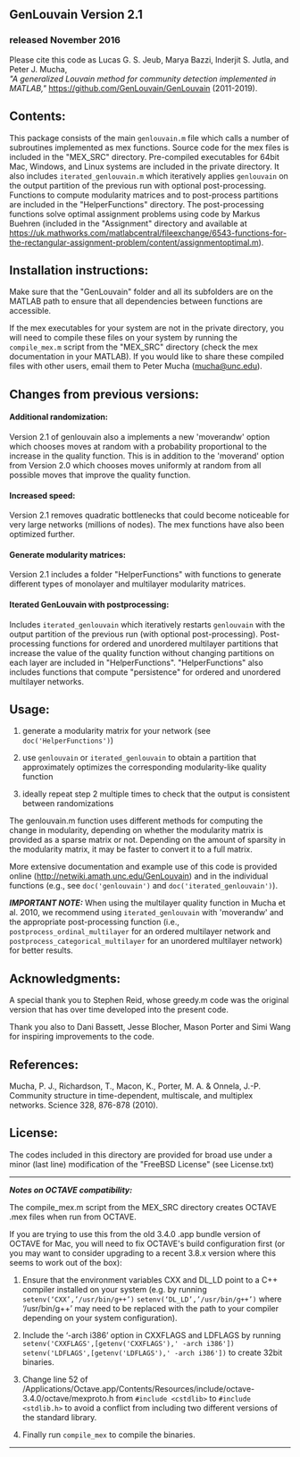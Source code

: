 ## GenLouvain Version 2.1
### released November 2016

Please cite this code as
    Lucas G. S. Jeub, Marya Bazzi, Inderjit S. Jutla, and Peter J. Mucha,    
    *"A generalized Louvain method for community detection implemented
    in MATLAB,"* https://github.com/GenLouvain/GenLouvain (2011-2019).




## Contents:

This package consists of the main `genlouvain.m` file which calls a number of
subroutines implemented as mex functions. Source code for the mex files is
included in the "MEX_SRC" directory. Pre-compiled executables for 64bit Mac,
Windows, and Linux systems are included in the private directory. It also
includes `iterated_genlouvain.m` which iteratively applies `genlouvain` on the
output partition of the previous run with optional post-processing. Functions
to compute modularity matrices and to post-process partitions are included in
the "HelperFunctions" directory. The post-processing functions solve optimal
assignment problems using code by Markus Buehren (included in the "Assignment"
directory and available at https://uk.mathworks.com/matlabcentral/fileexchange/6543-functions-for-the-rectangular-assignment-problem/content/assignmentoptimal.m).



## Installation instructions:

Make sure that the "GenLouvain" folder and all its subfolders are on the
MATLAB path to ensure that all dependencies between functions are accessible.

If the mex executables for your system are not in the private directory, you
will need to compile these files on your system by running the `compile_mex.m`
script from the "MEX_SRC" directory (check the mex documentation in your MATLAB).
If you would like to share these compiled files with other users, email them to
Peter Mucha (mucha@unc.edu).



## Changes from previous versions:

#### Additional randomization:
Version 2.1 of genlouvain also a implements a new 'moverandw' option which chooses
moves at random with a probability proportional to the increase in the quality
function. This is in addition to the 'moverand' option from Version 2.0 which chooses
moves uniformly at random from all possible moves that improve the quality function.

#### Increased speed:
Version 2.1 removes quadratic bottlenecks that could become noticeable for very large
networks (millions of nodes). The mex functions have also been optimized further.

#### Generate modularity matrices:
Version 2.1 includes a folder "HelperFunctions" with functions to
generate different types of monolayer and multilayer modularity matrices.

#### Iterated GenLouvain with postprocessing:
Includes `iterated_genlouvain` which iteratively restarts `genlouvain` with the output
partition of the previous run (with optional post-processing). Post-processing functions
for ordered and unordered multilayer partitions that increase the value of the quality
function without changing partitions on each layer are included in "HelperFunctions".
"HelperFunctions" also includes functions that compute "persistence" for ordered and
unordered multilayer networks.



## Usage:

1.  generate a modularity matrix for your network (see `doc('HelperFunctions')`)

2.  use `genlouvain` or `iterated_genlouvain` to obtain a partition that approximately
    optimizes the corresponding modularity-like quality function

3.  ideally repeat step 2 multiple times to check that the output is consistent between
    randomizations

The genlouvain.m function uses different methods for computing the change in
modularity, depending on whether the modularity matrix is provided as a sparse
matrix or not. Depending on the amount of sparsity in the modularity matrix, it may
be faster to convert it to a full matrix.

More extensive documentation and example use of this code is provided online
(http://netwiki.amath.unc.edu/GenLouvain) and in the individual functions (e.g., see
`doc('genlouvain')` and `doc('iterated_genlouvain')`).

***IMPORTANT NOTE:***
When using the multilayer quality function in Mucha et al. 2010, we recommend
using `iterated_genlouvain` with 'moverandw' and the appropriate post-processing
function (i.e., `postprocess_ordinal_multilayer` for an ordered multilayer
network and `postprocess_categorical_multilayer` for an unordered multilayer network)
for better results.

## Acknowledgments:
 A special thank you to Stephen Reid, whose greedy.m code was the
 original version that has over time developed into the present code.

 Thank you also to Dani Bassett, Jesse Blocher, Mason Porter and Simi
 Wang for inspiring improvements to the code.

## References:

Mucha, P. J., Richardson, T., Macon, K., Porter, M. A. & Onnela, J.-P.
Community structure in time-dependent, multiscale, and multiplex networks.
Science 328, 876-878 (2010).

## License:

The codes included in this directory are provided for broad use under
a minor (last line) modification of the "FreeBSD License" (see License.txt)

-------------------------------------------------------------------------------------
***Notes on OCTAVE compatibility:***

The compile_mex.m script from the MEX_SRC directory creates OCTAVE .mex files
when run from OCTAVE.

If you are trying to use this from the old 3.4.0 .app bundle version of OCTAVE for
Mac, you will need to fix OCTAVE's build configuration first (or you may want to
consider upgrading to a recent 3.8.x version where this seems to work out of the
box):

1. Ensure that the environment variables CXX and DL_LD point to a C++ compiler
	installed on your system (e.g. by running
		`setenv(‘CXX’,’/usr/bin/g++’)`
		`setenv(‘DL_LD’,’/usr/bin/g++’)`
	where ‘/usr/bin/g++’ may need to be replaced with the path to your compiler
	depending on your system configuration).

2. Include the ‘-arch i386’ option in CXXFLAGS and LDFLAGS by running
		`setenv('CXXFLAGS',[getenv('CXXFLAGS'),' -arch i386'])`
		`setenv('LDFLAGS',[getenv('LDFLAGS'),' -arch i386'])`
	to create 32bit binaries.

3. Change line 52 of
	/Applications/Octave.app/Contents/Resources/include/octave-3.4.0/octave/mexproto.h
	from `#include <cstdlib>` to `#include <stdlib.h>` to
	avoid a conflict from including two different versions of the standard
	library.

4. Finally run `compile_mex` to compile the binaries.

-------------------------------------------------------------------------------------
